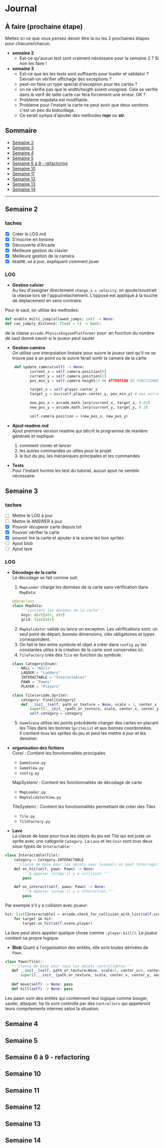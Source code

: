 # Journal

## À faire (prochaine étape)

Mettez ici ce que vous pensez devoir être la ou les 2 prochaines étapes pour chacune/chacun.

- **semaine 2**  
  * Est-ce qu'aucun test sont vraiment nécessaire pour la semaine 2 ? Si non les faire !
- **semaine 3**  
  * Est-ce que les les tests sont suffisants pour loader et validator ? Devrait-on vérifier affichage des exceptions ?  
  * peut-on faire un type special d'exception pour les cartes ?  
  * on ne vérifie pas que le width/heigth soient unsigned. Cela se verifie dans la verif de taille carte car fera forcement une erreur. OK ?  
  * Probleme mapdata est modifiable.  
  * Probleme pour l'instant la carte ne peut avoir que deux sections c'est un peu du bidouillage.
  * Ce serait sympa d'ajouter des methodes __repr__ ou __str__.

## Sommaire
- [Semaine 2](#Semaine-2)
- [Semaine 3](#Semaine-3)
- [Semaine 4](#Semaine-4)
- [Semaine 5](#Semaine-5)
- [Semaine 6 à 9 - refactoring](#Semaine-6-à-9---refactoring)
- [Semaine 10](#Semaine-10)
- [Semaine 11](#Semaine-11)
- [Semaine 12](#Semaine-12)
- [Semaine 13](#Semaine-13)
- [Semaine 14](#Semaine-14)

---

## Semaine 2
### taches
* [x] Créer le LOG.md                                                 
* [x] S'inscrire en binôme                                            
* [x] Découverte d'Arcade                                             
* [x] Meilleure gestion du clavier                                   
* [x] Meilleure gestion de la caméra                                  
* [x] `README.md` à jour, expliquant comment jouer   

### LOG
- **Gestion calvier**  
Au lieu d'assigner directement `change_x = velocity`, on ajoute/soustrait la vitesse lors de l'appui/relachement. 
L'opposé est appliqué à la touche de déplacement en sens contraire.  

Pour le saut, on utilise les methodes:
  ```python
  def enable_multi_jump(allowed_jumps: int) -> None:
  def can_jump(y_distance: float = 5) -> bool:
  ```  
de la classe `arcade.PhysicsEnginePlatformer` pour: en fonction du nombre de saut donné savoir si le joueur peut sauter

- **Gestion caméra**  
On utilise une interpolation linéaire`pour suivre le joueur tant qu'il ne se trouve pas à un point ou le suivre ferait sortir
la camera de la carte:
  ```python
   def update_camera(self) -> None:
          current_x = self.camera.position[0]
          current_y = self.camera.position[1]
          pos_min_y = self.camera.height/2 ## ATTENTION NE FONCTIONNE QUE SI LA CARTE EST CONSTRUITE AU DESSUS DE 0
  
          target_x = self.player.center_x
          target_y = max(self.player.center_y, pos_min_y) # max entre la position du joueur et la position minimale de la camera sur y
  
          new_pos_x = arcade.math.lerp(current_x, target_x, 0.03)
          new_pos_y = arcade.math.lerp(current_y, target_y, 0.3)
  
          self.camera.position = (new_pos_x, new_pos_y)
  ```

- **Ajout readme.md**  
Ajout premiere version readme qui décrit le programme de manière générale et explique:
  1. comment cloner et lancer
  2. les autres commandes uv utiles pour le projet
  3. le but du jeu, les mécaniques principales et les commandes

- **Tests**  
Pour l'instant hormis les test du tutoriel, aucun ajout ne semble nécessaire.



## Semaine 3
### taches
* [ ] Mettre le LOG à jour                                        
* [ ] Mettre le ANSWER à jour                                        
* [X] Pouvoir récuperer carte depuis txt                                    
* [X] Pouvoir vérifier la carte
* [X] pouvoir lire la carte et ajouter à la scene les bon sprites
* [ ] Ajout blob
* [ ] Ajout lave
 
### LOG
- **Décodage de la carte**  
Le décodage se fait comme suit:
  1. `MapLoader` charge les données de la carte sans vérification dans `MapData`:
    ```python
    @dataclass
    class MapData:
        '''contient les données de la carte'''
        keys: dict[str, str]
        grid: list[str]
    ```
  2. `MapValidator` valide ou lance un exception.
    Les vérifications sont: un seul point de départ, bonnes dimensions, clés obligatoires et types correspondent.
  3. On fait le lien entre symbole et objet à créer dans `config.py` les constantes utiles à la création de la carte sont conservées ici.
  4. `TileFactory` crée des `Tile` en fonction du symbole.
    ```python
    class Category(Enum):
        WALL = "Walls"
        LADDER = "Ladders"
        INTERACTABLE = "Interactables"
        PAWN = "Pawns"
        PLAYER = "Players"
  
    class Tile(arcade.Sprite):
        category: Final[Category]
        def __init__(self, path_or_texture = None, scale = 1, center_x = 0, center_y = 0, angle = 0, category: Category = Category.WALL, **kwargs) -> None:
            super().__init__(path_or_texture, scale, center_x, center_y, angle, **kwargs)
            self.category = category
    ```
  5. `GameScene` utilise les points précédents charger des cartes en placant les Tiles dans les bonnes `SpriteList` et aux bonnes coordonnées.  
  Il contient tous les sprites du jeu et peut les mettre à jour et les dessiner.

- **organisation des fichiers**  
  Core/ : Contient les fonctionnalités principales
    - `GameScene.py`
    - `GameView.py`
    - `config.py`

  MapSystem/ : Contient les fonctionnalités de décodage de carte
    - `MapLoader.py`
    - `MapValidatorView.py`

  TileSystem/ : Contient les fonctionnalités permettant de créer des Tiles
    - `Tile.py`
    - `TileFactory.py`

- **Lave**  
La classe de base pour tous les objets du jeu est Tile qui est juste un sprite avec une catégorie `Category`.
La `Lava` et les `Coin` sont tous deux sous-types de `Interactable`:
```python
class Interactable(Tile):
    category = Category.INTERACTABLE
    '''Classe de base pour les objets avec lesquels on peut interragir.'''
    def on_hit(self, pawn: Pawn) -> None: 
        '''A appeler lorsqu'il y a collision.'''
        pass

    def on_interact(self, pawn: Pawn) -> None:
        '''A appeler lorsqu'il y a interaction.'''
        pass
```
Par exemple s'il y a collision avec joueur:
```python
hit: list[Interactable] = arcade.check_for_collision_with_list(self.scene.player, self.scene.interactables)
    for target in hit:
        target.on_hit(self.scene.player)
```
La lave peut alors appeler quelque chose comme : `player.kill()`.
Le joueur contient sa propre logique.

- **Blob**
Quant à l'organisation des entités, elle sont toutes dérivées de `Pawn`.
 ```python
class Pawn(Tile):
    '''Classe de base pour tous les objets controllables'''
    def __init__(self, path_or_texture=None, scale=1, center_x=0, center_y=0, angle=0, category = Category.WALL, **kwargs):
        super().__init__(path_or_texture, scale, center_x, center_y, angle, category, **kwargs)
    
    def move(self) -> None: pass
    def kill(self) -> None: pass
```
Les pawn sont des entités qui contiennent leur logique comme bouger, sauter, attaquer, hp
Ils sont controllé par des `Controllers` qui appeleront leurs comprtements internes selon la situation.


## Semaine 4

## Semaine 5

## Semaine 6 à 9 - refactoring

## Semaine 10

## Semaine 11

## Semaine 12

## Semaine 13

## Semaine 14